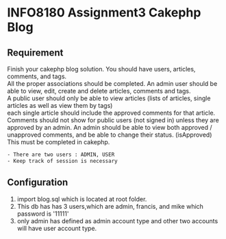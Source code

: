 # INFO8180 Assignment3 Cakephp Blog


## Requirement
Finish your cakephp blog solution. 
You should have users, articles, comments, and tags.  
All the proper associations should be completed.
An admin user should be able to view, edit, create and delete articles, comments and tags.  
A public user should only be able to view articles (lists of articles, 
single articles as well as view them by tags)  
each single article should include the approved comments for that article.
Comments should not show for public users (not signed in) unless they are approved by an admin. 
An admin should be able to view both approved / unapproved comments, and be able to change their status.
(isApproved)
This must be completed in cakephp.

```bash
- There are two users : ADMIN, USER
- Keep track of session is necessary

```

## Configuration
1. import blog.sql which is located at root folder.
2. This db has has 3 users,which are admin, francis, and mike which password is '11111'
3. only admin has defined as admin account type and other two accounts will have user account type.
